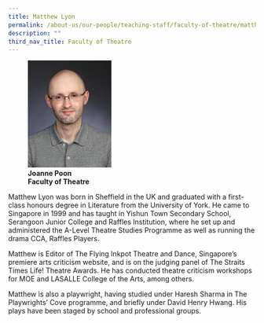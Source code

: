 ```yaml
---
title: Matthew Lyon
permalink: /about-us/our-people/teaching-staff/faculty-of-theatre/matthew-lyon/
description: ""
third_nav_title: Faculty of Theatre
---
```

<figure>
<img style="width:40%" src="/images/matthew-lyon.jpg">
<figcaption> <strong>Joanne Poon<br>
Faculty of Theatre</strong>
</figcaption>
</figure>

Matthew Lyon was born in Sheffield in the UK and graduated with a first-class honours degree in Literature from the University of York. He came to Singapore in 1999 and has taught in Yishun Town Secondary School, Serangoon Junior College and Raffles Institution, where he set up and administered the A-Level Theatre Studies Programme as well as running the drama CCA, Raffles Players.  
  
Matthew is Editor of The Flying Inkpot Theatre and Dance, Singapore’s premiere arts criticism website, and is on the judging panel of The Straits Times Life! Theatre Awards. He has conducted theatre criticism workshops for MOE and LASALLE College of the Arts, among others.  
  
Matthew is also a playwright, having studied under Haresh Sharma in The Playwrights’ Cove programme, and briefly under David Henry Hwang. His plays have been staged by school and professional groups.